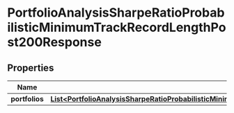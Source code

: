 

# PortfolioAnalysisSharpeRatioProbabilisticMinimumTrackRecordLengthPost200Response


## Properties

| Name | Type | Description | Notes |
|------------ | ------------- | ------------- | -------------|
|**portfolios** | [**List&lt;PortfolioAnalysisSharpeRatioProbabilisticMinimumTrackRecordLengthPost200ResponsePortfoliosInner&gt;**](PortfolioAnalysisSharpeRatioProbabilisticMinimumTrackRecordLengthPost200ResponsePortfoliosInner.md) |  |  |



